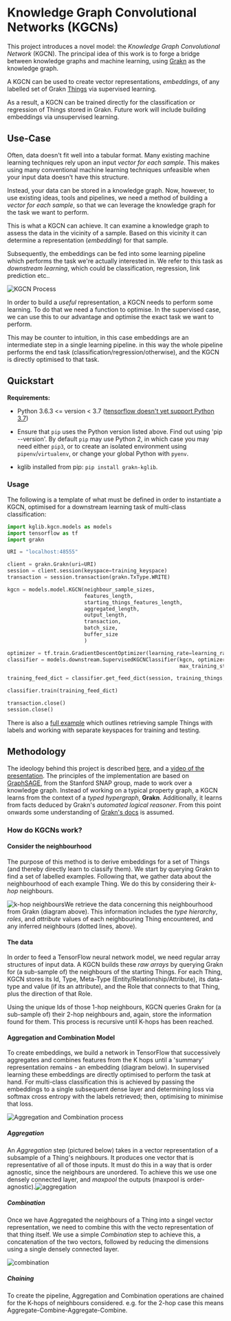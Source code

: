 # Knowledge Graph Convolutional Networks (KGCNs)

This project introduces a novel model: the *Knowledge Graph Convolutional Network* (KGCN). The principal idea of this work is to forge a bridge between knowledge graphs and machine learning, using [Grakn](https://github.com/graknlabs/grakn) as the knowledge graph.

A KGCN can be used to create vector representations, *embeddings*, of any labelled set of Grakn [Things](https://dev.grakn.ai/docs/concept-api/overview) via supervised learning.    

As a result, a KGCN can be trained directly for the classification or regression of Things stored in Grakn. Future work will include building embeddings via unsupervised learning.

## Use-Case

Often, data doesn't fit well into a tabular format. Many existing machine learning techniques rely upon an input *vector for each sample*. This makes using many conventional machine learning techniques unfeasible when your input data doesn't have this structure. 

Instead, your data can be stored in a knowledge graph. Now, however, to use existing ideas, tools and pipelines, we need a method of building a *vector for each sample*, so that we can leverage the knowledge graph for the task we want to perform.

This is what a KGCN can achieve. It can examine a knowledge graph to assess the data in the vicinity of a sample. Based on this vicinity it can determine a representation (*embedding*) for that sample.

Subsequently, the embeddings can be fed into some learning pipeline which performs the task we're actually interested in. We refer to this task as *downstream learning*, which could be classification, regression, link prediction etc..

![KGCN Process](readme_images/KGCN_process.png)

In order to build a *useful* representation, a KGCN needs to perform some learning. To do that we need a function to optimise. In the supervised case, we can use this to our advantage and optimise the exact task we want to perform.

This may be counter to intuition, in this case embeddings are an intermediate step in a single learning pipeline. in this way the whole pipeline performs the end task (classification/regression/otherwise), and the KGCN is directly optimised to that task.



## Quickstart

**Requirements:**

- Python 3.6.3 <= version < 3.7 ([tensorflow doesn't yet support Python 3.7](https://github.com/tensorflow/tensorflow/issues/17022))

- Ensure that `pip` uses the Python version listed above. Find out using 'pip --version'. By default `pip` may use Python 2, in which case you may need either `pip3`, or to create an isolated environment using `pipenv`/`virtualenv`, or change your global Python with `pyenv`.

- kglib installed from pip: `pip install grakn-kglib`. 

### Usage

The following is a template of what must be defined in order to instantiate a KGCN, optimised for a downstream learning task of multi-class classification:

```python
import kglib.kgcn.models as models
import tensorflow as tf
import grakn

URI = "localhost:48555"

client = grakn.Grakn(uri=URI)
session = client.session(keyspace=training_keyspace)
transaction = session.transaction(grakn.TxType.WRITE)

kgcn = models.model.KGCN(neighbour_sample_sizes,
                         features_length,
                         starting_things_features_length,
                         aggregated_length,
                         output_length,
                         transaction,
                         batch_size,
                         buffer_size
                         )

optimizer = tf.train.GradientDescentOptimizer(learning_rate=learning_rate)
classifier = models.downstream.SupervisedKGCNClassifier(kgcn, optimizer, num_classes, log_dir,
                                                        max_training_steps=max_training_steps)

training_feed_dict = classifier.get_feed_dict(session, training_things, labels=training_labels)

classifier.train(training_feed_dict)

transaction.close()
session.close()
```

There is also a [full example](https://github.com/graknlabs/kglib/tree/master/examples/kgcn/animal_trade) which outlines retrieving sample Things with labels and working with separate keyspaces for training and testing.

## Methodology

The ideology behind this project is described [here](https://blog.grakn.ai/knowledge-graph-convolutional-networks-machine-learning-over-reasoned-knowledge-9eb5ce5e0f68), and a [video of the presentation](https://youtu.be/Jx_Twc75ka0?t=368). The principles of the implementation are based on [GraphSAGE](http://snap.stanford.edu/graphsage/), from the Stanford SNAP group, made to work over a knowledge graph. Instead of working on a typical property graph, a KGCN learns from the context of a *typed hypergraph*, **Grakn**. Additionally, it learns from facts deduced by Grakn's *automated logical reasoner*. From this point onwards some understanding of [Grakn's docs](http://dev.grakn.ai) is assumed.

### How do KGCNs work?

#### Consider the neighbourhood

The purpose of this method is to derive embeddings for a set of Things (and thereby directly learn to classify them). We start by querying Grakn to find a set of labelled examples. Following that, we gather data about the neighbourhood of each example Thing. We do this by considering their *k-hop* neighbours.

![k-hop neighbours](readme_images/k-hop_neighbours.png)We retrieve the data concerning this neighbourhood from Grakn (diagram above). This information includes the *type hierarchy*, *roles*, and *attribute* values of each neighbouring Thing encountered, and any inferred neighbours (dotted lines, above).

#### The data

In order to feed a TensorFlow neural network model, we need regular array structures of input data. A KGCN builds these *raw arrays* by querying Grakn for (a sub-sample of) the neighbours of the starting Things. For each Thing, KGCN stores its Id, Type, Meta-Type (Entity/Relationship/Attribute), its data-type and value (if its an attribute), and the Role that connects to that Thing, plus the direction of that Role. 

Using the unique Ids of those 1-hop neighbours, KGCN queries Grakn for (a sub-sample of) their 2-hop neighbours and, again, store the information found for them. This process is recursive until K-hops has been reached.

#### Aggregation and Combination Model

To create embeddings, we build a network in TensorFlow that successively aggregates and combines features from the K hops until a 'summary' representation remains - an embedding (diagram below). In supervised learning these embeddings are directly optimised to perform the task at hand. For multi-class classification this is achieved by passing the embeddings to a single subsequent dense layer and determining loss via softmax cross entropy with the labels retrieved; then, optimising to minimise that loss.

![Aggregation and Combination process](readme_images/aggregate_and_combine.png)



##### Aggregation

An *Aggregation* step (pictured below) takes in a vector representation of a subsample of a Thing's neighbours. It produces one vector that is representative of all of those inputs. It must do this in a way that is order agnostic, since the neighbours are unordered. To achieve this we use one densely connected layer, and *maxpool* the outputs (maxpool is order-agnostic).![aggregation](readme_images/aggregation.png)

##### Combination

Once we have Aggregated the neighbours of a Thing into a singel vector representation, we need to combine this with the vecto representation of that thing itself. We use a simple *Combination* step to achieve this, a concatenation of the two vectors, followed by reducing the dimensions using a single densely connected layer. 

![combination](readme_images/combination.png)

##### Chaining

To create the pipeline, Aggregation and Combination operations are chained for the K-hops of neighbours considered. e.g. for the 2-hop case this means Aggregate-Combine-Aggregate-Combine.
